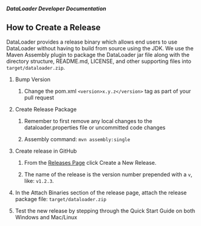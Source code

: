 ##### DataLoader Developer Documentation

## How to Create a Release

DataLoader provides a release binary which allows end users to use DataLoader without having to build from source using the JDK. We use the Maven Assembly plugin to package the DataLoader jar file along with the directory structure, README.md, LICENSE, and other supporting files into `target/dataloader.zip`.

 1. Bump Version
  
    1. Change the pom.xml `<version>x.y.z</version>` tag as part of your pull request
 
 1. Create Release Package
 
    1. Remember to first remove any local changes to the dataloader.properties file or uncommitted code changes
 
    1. Assembly command: `mvn assembly:single`

 1. Create release in GitHub

    1. From the [Releases Page](https://github.com/bullhorn/dataloader/releases) click Create a New Release.
    
    1. The name of the release is the version number prepended with a `v`, like: `v1.2.3`.
    
 1. In the Attach Binaries section of the release page, attach the release package file: `target/dataloader.zip`
 
 1. Test the new release by stepping through the Quick Start Guide on both Windows and Mac/Linux
